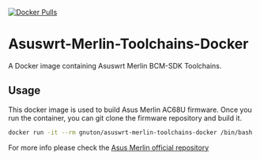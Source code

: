 [![Docker Pulls](https://img.shields.io/docker/pulls/gnuton/asuswrt-merlin-toolchains-docker.svg)](https://hub.docker.com/r/gnuton/asuswrt-merlin-toolchains-docker)

# Asuswrt-Merlin-Toolchains-Docker
A Docker image containing Asuswrt Merlin BCM-SDK Toolchains.

## Usage
This docker image is used to build Asus Merlin AC68U firmware.
Once you run the container, you can git clone the firmware repository and build it.

```bash
docker run -it --rm gnuton/asuswrt-merlin-toolchains-docker /bin/bash
```

For more info please check the [Asus Merlin official repository](https://github.com/RMerl/am-toolchains)

